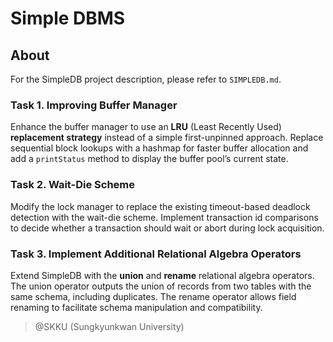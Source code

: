 # Simple DBMS
## About
For the SimpleDB project description, please refer to ```SIMPLEDB.md```.

### Task 1. Improving Buffer Manager
Enhance the buffer manager to use an **LRU** (Least Recently Used) **replacement strategy** instead of a simple first-unpinned approach. Replace sequential block lookups with a hashmap for faster buffer allocation and add a ```printStatus``` method to display the buffer pool’s current state.

### Task 2. Wait-Die Scheme
Modify the lock manager to replace the existing timeout-based deadlock detection with the wait-die scheme. Implement transaction id comparisons to decide whether a transaction should wait or abort during lock acquisition.

### Task 3. Implement Additional Relational Algebra Operators
Extend SimpleDB with the **union** and **rename** relational algebra operators. The union operator outputs the union of records from two tables with the same schema, including duplicates. The rename operator allows field renaming to facilitate schema manipulation and compatibility.

> @SKKU (Sungkyunkwan University)